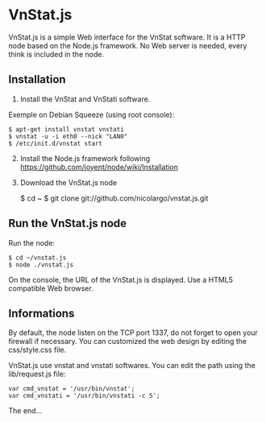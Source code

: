 VnStat.js
=========

VnStat.js is a simple Web interface for the VnStat software.
It is a HTTP node based on the Node.js framework.
No Web server is needed, every think is included in the node.

Installation
------------

1) Install the VnStat and VnStati software.

Exemple on Debian Squeeze (using root console):

	$ apt-get install vnstat vnstati
	$ vnstat -u -i eth0 --nick "LAN0"
	$ /etc/init.d/vnstat start

2) Install the Node.js framework following https://github.com/joyent/node/wiki/Installation

3) Download the VnStat.js node

	$ cd ~
	$ git clone git://github.com/nicolargo/vnstat.js.git

Run the VnStat.js node
----------------------

Run the node:

	$ cd ~/vnstat.js
	$ node ./vnstat.js

On the console, the URL of the VnStat.js is displayed.
Use a HTML5 compatible Web browser.

Informations
------------

By default, the node listen on the TCP port 1337, do not forget to open your firewall if necessary.
You can customized the web design by editing the css/style.css file.

VnStat.js use vnstat and vnstati softwares. You can edit the path using the lib/request.js file:

	var cmd_vnstat = '/usr/bin/vnstat';
	var cmd_vnstati = '/usr/bin/vnstati -c 5';

The end...
